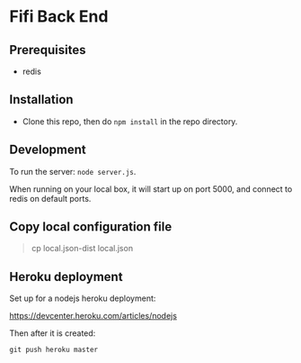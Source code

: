 # Fifi Back End

## Prerequisites

* redis

## Installation

* Clone this repo, then do `npm install` in the repo directory.

## Development

To run the server: `node server.js`.

When running on your local box, it will start up on port 5000, and connect
to redis on default ports.

## Copy local configuration file

> cp local.json-dist local.json

## Heroku deployment

Set up for a nodejs heroku deployment:

https://devcenter.heroku.com/articles/nodejs

Then after it is created:

    git push heroku master

